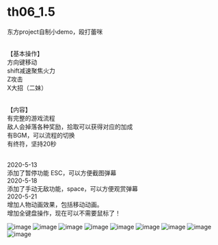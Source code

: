 # th06_1.5
东方project自制小demo，殴打蕾咪

<Br/>【基本操作】
<Br/>  方向键移动
<Br/>  shift减速聚焦火力
<Br/>  Z攻击
<Br/>  X大招（二妹）

<Br/>【内容】
<Br/>  有完整的游戏流程
<Br/>  敌人会掉落各种奖励，拾取可以获得对应的加成
<Br/>  有BGM，可以流程的切换
<Br/>  有终符，坚持20秒

<Br/>2020-5-13
<Br/>  添加了暂停功能 ESC，可以方便截图弹幕
<Br/>2020-5-18
<Br/>  添加了手动无敌功能，space，可以方便观赏弹幕
<Br/>2020-5-21
<Br/>  增加人物动画效果，包括移动动画。
<Br/>  增加全键盘操作，现在可以不需要鼠标了！

![image](https://github.com/Songhan17/th06_1.5/blob/master/pictures/1.png)
![image](https://github.com/Songhan17/th06_1.5/blob/master/pictures/2.png)
![image](https://github.com/Songhan17/th06_1.5/blob/master/pictures/3.png)
![image](https://github.com/Songhan17/th06_1.5/blob/master/pictures/4.png)
![image](https://github.com/Songhan17/th06_1.5/blob/master/pictures/5.png)
![image](https://github.com/Songhan17/th06_1.5/blob/master/pictures/6.png)
![image](https://github.com/Songhan17/th06_1.5/blob/master/pictures/7.png)
![image](https://github.com/Songhan17/th06_1.5/blob/master/pictures/8.png)
![image](https://github.com/Songhan17/th06_1.5/blob/master/pictures/9.png)

